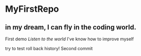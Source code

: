 # MyFirstRepo
## in my dream, I can fly in the coding world.
First demo 
*Listen to the world*
I've know how to improve myself

try to test roll back history!
Second commit
